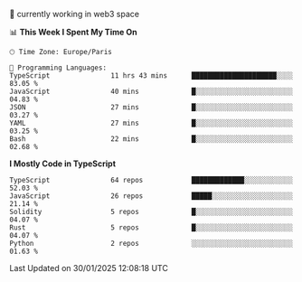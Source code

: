 🔭 currently working in web3 space

<!--START_SECTION:waka-->
📊 **This Week I Spent My Time On** 

```text
🕑︎ Time Zone: Europe/Paris

💬 Programming Languages: 
TypeScript               11 hrs 43 mins      █████████████████████░░░░   83.05 % 
JavaScript               40 mins             █░░░░░░░░░░░░░░░░░░░░░░░░   04.83 % 
JSON                     27 mins             █░░░░░░░░░░░░░░░░░░░░░░░░   03.27 % 
YAML                     27 mins             █░░░░░░░░░░░░░░░░░░░░░░░░   03.25 % 
Bash                     22 mins             █░░░░░░░░░░░░░░░░░░░░░░░░   02.68 % 
```

**I Mostly Code in TypeScript** 

```text
TypeScript               64 repos            █████████████░░░░░░░░░░░░   52.03 % 
JavaScript               26 repos            █████░░░░░░░░░░░░░░░░░░░░   21.14 % 
Solidity                 5 repos             █░░░░░░░░░░░░░░░░░░░░░░░░   04.07 % 
Rust                     5 repos             █░░░░░░░░░░░░░░░░░░░░░░░░   04.07 % 
Python                   2 repos             ░░░░░░░░░░░░░░░░░░░░░░░░░   01.63 % 
```




 Last Updated on 30/01/2025 12:08:18 UTC
<!--END_SECTION:waka-->
